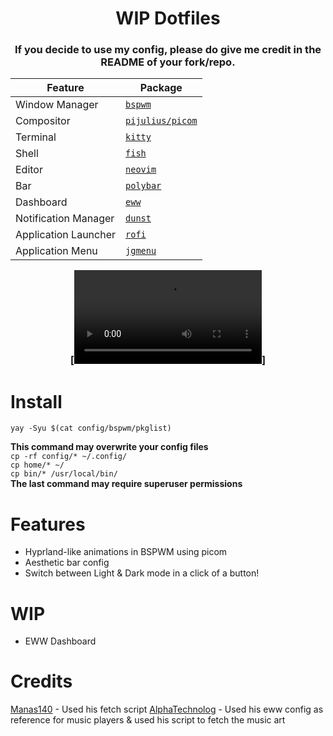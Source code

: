 <h1 align="center">WIP Dotfiles</h1>

<h3 align="center">If you decide to use my config, please do give me credit in the README of your fork/repo.</center>
<br>

| Feature              | Package                                                 |
| -------------------- | ------------------------------------------------------- |
| Window Manager       | [`bspwm`](https://github.com/baskerville/bspwm)         |
| Compositor           | [`pijulius/picom`](https://github.com/pijulius/picom)   |
| Terminal             | [`kitty`](https://github.com/kovidgoyal/kitty)          |
| Shell                | [`fish`](https://www.fishshell.com/)                    |
| Editor               | [`neovim`](https://github.com/neovim/neovim)            |
| Bar                  | [`polybar`](https://github.com/polybar/polybar)         |
| Dashboard            | [`eww`](https://github.com/elkowar/eww)                 |
| Notification Manager | [`dunst`](https://github.com/dunst-project/dunst)       |
| Application Launcher | [`rofi`](https://github.com/davatorium/rofi)            |
| Application Menu     | [`jgmenu`](https://github.com/johanmalm/jgmenu)         |

[![Dotfiles in action!](https://github.com/Spaxly/dotfiles/assets/blob/main/Flow.mp4)]

# Install
```yay -Syu $(cat config/bspwm/pkglist)```

**This command may overwrite your config files**
<br>
```cp -rf config/* ~/.config/``` 
<br>
```cp home/* ~/```
<br>
```cp bin/* /usr/local/bin/```
<br>
**The last command may require superuser permissions**

# Features
* Hyprland-like animations in BSPWM using picom
* Aesthetic bar config
* Switch between Light & Dark mode in a click of a button!

# WIP
* EWW Dashboard

# Credits

<a href="https://github.com/Manas140">Manas140</a> - Used his fetch script 
<a href="https://github.com/AlphaTechnolog/">AlphaTechnolog</a> - Used his eww config as reference for music players & used his script to fetch the music art
